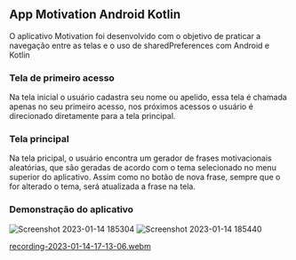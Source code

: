 ## App Motivation Android Kotlin

 O aplicativo Motivation foi desenvolvido com o objetivo de praticar a navegação entre as telas e o uso de sharedPreferences com Android e Kotlin
 
 ### Tela de primeiro acesso
 
 Na tela inicial o usuário cadastra seu nome ou apelido, essa tela é chamada apenas no seu primeiro acesso, nos próximos acessos o usuário é direcionado diretamente para a tela principal.
 


 ### Tela principal 
 
 Na tela pricipal, o usuário encontra um gerador de frases motivacionais aleatórias, que são geradas de acordo com o tema selecionado no menu superior do aplicativo.
 Assim como no botão de nova frase, sempre que o for alterado o tema, será atualizada a frase na tela.
  
 ### Demonstração do aplicativo
 
 ![Screenshot 2023-01-14 185304](https://user-images.githubusercontent.com/96978526/212498766-32701fd4-36ca-4d15-b061-1d3d6f048452.jpg) ![Screenshot 2023-01-14 185440](https://user-images.githubusercontent.com/96978526/212498773-8098caae-bc56-44f2-8c9c-2f6fc020fc81.jpg)  
 
 [recording-2023-01-14-17-13-06.webm](https://user-images.githubusercontent.com/96978526/212498014-f267bbf5-012b-428f-961b-949bdb9166cd.webm)




